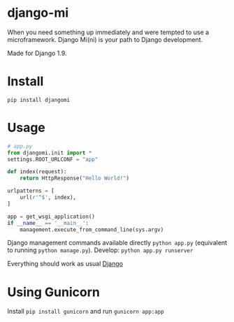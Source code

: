 # django-mi

When you need something up immediately and were tempted to use a microframework. Django Mi(ni) is your path to Django development.

Made for Django 1.9.

# Install

`pip install djangomi`

# Usage

```python
# app.py
from djangomi.init import *
settings.ROOT_URLCONF = "app"

def index(request):
    return HttpResponse("Hello World!")

urlpatterns = [
    url(r'^$', index),
]

app = get_wsgi_application()
if __name__ == '__main__':
    management.execute_from_command_line(sys.argv)
```

Django management commands available directly `python app.py` (equivalent to running `python manage.py`).
Develop: `python app.py runserver`

Everything should work as usual [Django](https://docs.djangoproject.com/)

# Using Gunicorn

Install `pip install gunicorn` and run `gunicorn app:app`
